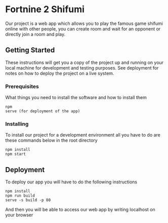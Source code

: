 
# Fortnine 2 Shifumi

Our project is a web app which allows you to play the famous game shifumi online with other people, you can create room and wait for an opponent or directly join a room and play.

## Getting Started

These instructions will get you a copy of the project up and running on your local machine for development and testing purposes. See deployment for notes on how to deploy the project on a live system.

### Prerequisites

What things you need to install the software and how to install them

```
npm
serve (for deployment of the app)
```

### Installing

To install our project for a development environment all you have to do are these commands below in the root directory
```
npm install
npm start
```

## Deployment

To deploy our app you will have to do the following instructions
```
npm install
npm run build
serve -s build -p 80
```
And then you will be able to access our web app by writing localhost on your browser

